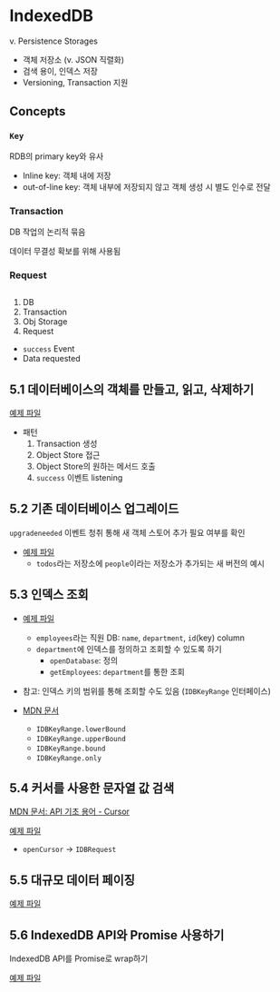 # IndexedDB

v. Persistence Storages

* 객체 저장소 (v. JSON 직렬화)
* 검색 용이, 인덱스 저장
* Versioning, Transaction 지원

## Concepts

### `Key`

RDB의 primary key와 유사

* Inline key: 객체 내에 저장
* out-of-line key: 객체 내부에 저장되지 않고 객체 생성 시 별도 인수로 전달

### Transaction

DB 작업의 논리적 묶음

데이터 무결성 확보를 위해 사용됨

### Request

## 

1. DB
2. Transaction
3. Obj Storage
4. Request
  * `success` Event
  * Data requested

## 5.1 데이터베이스의 객체를 만들고, 읽고, 삭제하기

[예제 파일](./5-1-db.js)

* 패턴
  1. Transaction 생성
  2. Object Store 접근
  3. Object Store의 원하는 메서드 호출
  4. `success` 이벤트 listening

## 5.2 기존 데이터베이스 업그레이드

`upgradeneeded` 이벤트 청취 통해 새 객체 스토어 추가 필요 여부를 확인

* [예제 파일](./5-2-upgrade.js)
  * `todos`라는 저장소에 `people`이라는 저장소가 추가되는 새 버전의 예시

## 5.3 인덱스 조회

* [예제 파일](./5-3-index.js)
  * `employees`라는 직원 DB: `name`, `department`, `id`(key) column
  * `department`에 인덱스를 정의하고 조회할 수 있도록 하기
    * `openDatabase`: 정의
    * `getEmployees`: `department`를 통한 조회

* 참고: 인덱스 키의 범위를 통해 조회할 수도 있음 (`IDBKeyRange` 인터페이스)
* [MDN 문서](https://developer.mozilla.org/en-US/docs/Web/API/IDBKeyRange)
  * `IDBKeyRange.lowerBound`
  * `IDBKeyRange.upperBound`
  * `IDBKeyRange.bound`
  * `IDBKeyRange.only`

## 5.4 커서를 사용한 문자열 값 검색

[MDN 문서: API 기초 용어 - Cursor](https://developer.mozilla.org/en-US/docs/Web/API/IndexedDB_API/Basic_Terminology#cursor)

[예제 파일](./5-4-cursor.js)

* `openCursor` -> `IDBRequest`

## 5.5 대규모 데이터 페이징

[예제 파일](./5-5-paging.js)

## 5.6 IndexedDB API와 Promise 사용하기

IndexedDB API를 Promise로 wrap하기

[예제 파일](./5-6-promise-wrapping.js)
